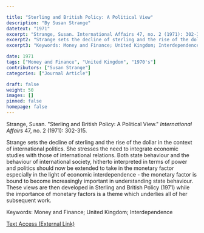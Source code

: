 ```yaml
---

title: "Sterling and British Policy: A Political View"
description: "By Susan Strange"
datetext: "1971"
excerpt: "Strange, Susan. International Affairs 47, no. 2 (1971): 302-315."
excerpt2: "Strange sets the decline of sterling and the rise of the dollar in the context of international politics. She stresses the need to integrate economic studies with those of international relations. Both state behaviour and the behaviour of international society, hitherto interpreted in terms of power and politics should now be extended to take in the monetary factor especially in the light of economic interdependence - the monetary factor is bound to become increasingly important in understanding state behaviour. These views are then developed in Sterling and British Policy  (1971) while the importance of monetary factors is a theme which underlies all of her subsequent work."
excerpt3: "Keywords: Money and Finance; United Kingdom; Interdependence"

date: 1971
tags: ["Money and Finance", "United Kingdom", "1970's"]
contributors: ["Susan Strange"]
categories: ["Journal Article"]

draft: false
weight: 50
images: []
pinned: false
homepage: false
---
```


Strange, Susan. "Sterling and British Policy: A Political View." *International Affairs* 47, no. 2 (1971): 302-315.

Strange sets the decline of sterling and the rise of the dollar in the context of international politics. She stresses the need to integrate economic studies with those of international relations. Both state behaviour and the behaviour of international society, hitherto interpreted in terms of power and politics should now be extended to take in the monetary factor especially in the light of economic interdependence - the monetary factor is bound to become increasingly important in understanding state behaviour. These views are then developed in Sterling and British Policy  (1971) while the importance of monetary factors is a theme which underlies all of her subsequent work.

Keywords: Money and Finance; United Kingdom; Interdependence

[Text Access (External Link)](https://doi.org/10.2307/2613930)
